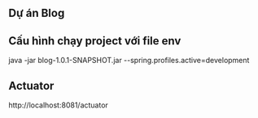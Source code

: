 ## Dự án Blog

## Cấu hình chạy project với file env
java -jar blog-1.0.1-SNAPSHOT.jar --spring.profiles.active=development

## Actuator

http://localhost:8081/actuator